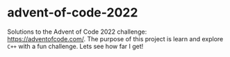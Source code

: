 # advent-of-code-2022
Solutions to the Advent of Code 2022 challenge: <https://adventofcode.com/>.  The purpose of this project is learn and explore `C++` with a fun challenge.
Lets see how far I get!
